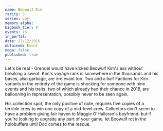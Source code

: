 ```yaml
---
name: Beowulf Kim
rarity: 5
series: voy
memory_alpha:
bigbook_tier: 9
events: 15
in_portal:
date: 27/12/2016
obtained: Event
mega: false
published: true
---
```


Let's be real - Grendel would have kicked Beowulf Kim's ass without breaking a sweat. Kim's voyage rank is somewhere in the thousands and his bases, also garbage, are irrelevant too. Two and a half Factions for Kim variants in the entirety of the game is shocking for someone with nine events and his traits, two of which already had their chance in 2018, are ballooning in representation, possibly never to be seen again.

His collection spot, the only positive of note, requires five copies of a terrible crew to win one copy of a mid-level crew. Collectors don't seem to have a problem giving fair haven to Maggie O'Halloran's boyfriend, but if you're looking to upgrade any part of your game, let Beowulf rot in the holobuffers until Doc comes to the rescue.
